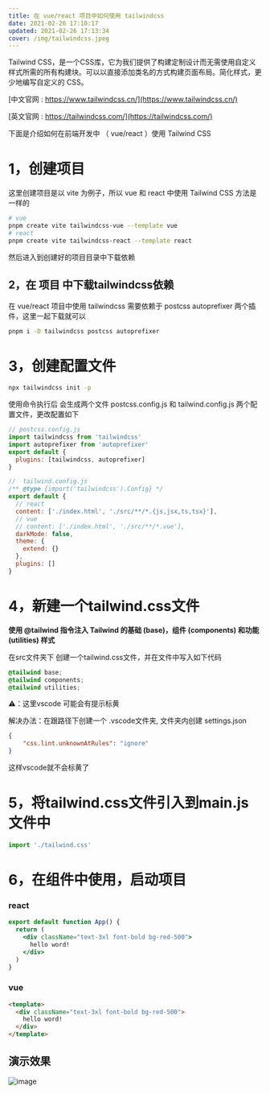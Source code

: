 ```yaml
---
title: 在 vue/react 项目中如何使用 tailwindcss
date: 2021-02-26 17:10:17
updated: 2021-02-26 17:13:34
cover: /img/tailwindcss.jpeg
---
```


Tailwind CSS，是一个CSS库，它为我们提供了构建定制设计而无需使用自定义样式所需的所有构建块。可以以直接添加类名的方式构建页面布局。简化样式，更少地编写自定义的 CSS。

[中文官网 : https://www.tailwindcss.cn/](https://www.tailwindcss.cn/)

[英文官网 : https://tailwindcss.com/](https://tailwindcss.com/)

下面是介绍如何在前端开发中 （ vue/react ）使用 Tailwind CSS

# 1，创建项目

这里创建项目是以 vite 为例子，所以 vue 和 react 中使用 Tailwind CSS 方法是一样的

```bash
# vue
pnpm create vite tailwindcss-vue --template vue  
# react
pnpm create vite tailwindcss-react --template react  
```

然后进入到创建好的项目目录中下载依赖

## 2，在 项目 中下载tailwindcss依赖

在 vue/react 项目中使用 tailwindcss 需要依赖于 postcss autoprefixer 两个插件，这里一起下载就可以

```bash
pnpm i -D tailwindcss postcss autoprefixer 
```

# 3，创建配置文件

```bash
npx tailwindcss init -p
```

使用命令执行后 会生成两个文件 postcss.config.js 和 tailwind.config.js 两个配置文件，更改配置如下

```js
// postcss.config.js
import tailwindcss from 'tailwindcss'
import autoprefixer from 'autoprefixer'
export default {
  plugins: [tailwindcss, autoprefixer]
}

//  tailwind.config.js
/** @type {import('tailwindcss').Config} */
export default {
  // react
  content: ['./index.html', './src/**/*.{js,jsx,ts,tsx}'],  
  // vue
  // content: ['./index.html', './src/**/*.vue'],  
  darkMode: false,
  theme: {
    extend: {}
  },
  plugins: []
}
```

# 4，新建一个tailwind.css文件

**使用 @tailwind 指令注入 Tailwind 的基础 (base)，组件 (components) 和功能 (utilities) 样式**

在src文件夹下 创建一个tailwind.css文件，并在文件中写入如下代码

```css
@tailwind base;
@tailwind components;
@tailwind utilities;
```

⚠️：这里vscode 可能会有提示标黄

解决办法：在跟路径下创建一个 .vscode文件夹, 文件夹内创建 settings.json 

```json
{
    "css.lint.unknownAtRules": "ignore"
}
```

这样vscode就不会标黄了

# 5，将tailwind.css文件引入到main.js文件中

```js
import './tailwind.css'
```

# 6，在组件中使用，启动项目

### **react**
```jsx
export default function App() {
  return (
    <div className="text-3xl font-bold bg-red-500">
      hello word!
    </div>
  )
}
```
### **vue**
```html
<template>
  <div className="text-3xl font-bold bg-red-500">
    hello word!
  </div>
</template>
```
## 演示效果
![image](http://lc-u11PV6WA.cn-n1.lcfile.com/lEUdpuRvvu3O7B9Uho0jlwkhILwuBlxE/tailwindcss.jpg)